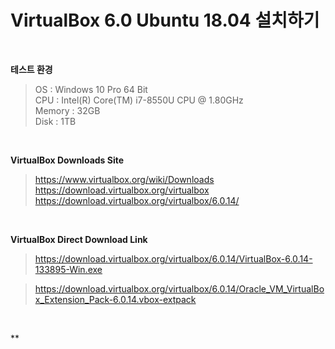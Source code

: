 # VirtualBox 6.0 Ubuntu 18.04 설치하기

<br/>

**테스트 환경**

> OS : Windows 10 Pro 64 Bit <br/>
> CPU : Intel(R) Core(TM) i7-8550U CPU @ 1.80GHz <br/>
> Memory : 32GB <br/>
> Disk : 1TB

<br/>

**VirtualBox Downloads Site**

> https://www.virtualbox.org/wiki/Downloads <br/>
> https://download.virtualbox.org/virtualbox <br/>
> https://download.virtualbox.org/virtualbox/6.0.14/

<br/>

**VirtualBox Direct Download Link**

> https://download.virtualbox.org/virtualbox/6.0.14/VirtualBox-6.0.14-133895-Win.exe

> https://download.virtualbox.org/virtualbox/6.0.14/Oracle_VM_VirtualBox_Extension_Pack-6.0.14.vbox-extpack

<br/>

\*\*
